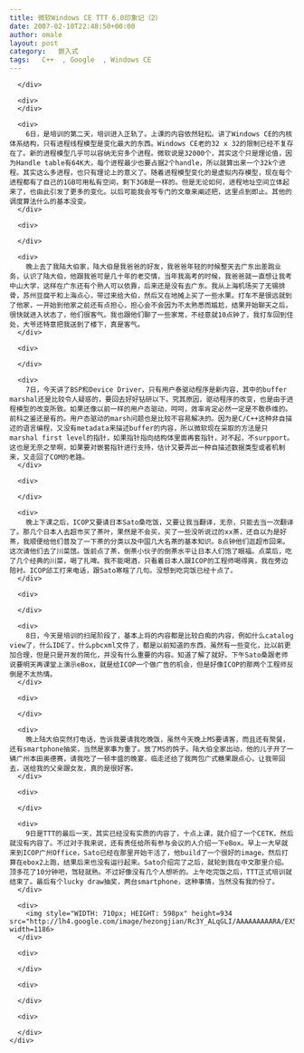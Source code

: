 ```yaml
---
title: 微软Windows CE TTT 6.0印象记（2）
date: 2007-02-10T22:48:50+00:00
author: omale
layout: post
category:   嵌入式  
tags:   C++  , Google  , Windows CE
---
```

<meta content="MSHTML 6.00.5730.11" name=GENERATOR>

<body leftMargin=3 topMargin=2>

<div>
  <div>
    <div>
      <div>
         
      </div>
      
      <div>
      </div>
      
      <div>
        6日，是培训的第二天，培训进入正轨了。上课的内容依然轻松。讲了Windows CE的内核体系结构，只有进程线程模型是变化最大的东西。Windows CE老的32 x 32的限制已经不复存在了。新的进程模型几乎可以容纳无穷多个进程。微软说是32000个，其实这个只是理论值，因为Handle table有64K大，每个进程最少也要占据2个handle，所以就算出来一个32k个进程。其实这么多进程，也只有理论上的意义了。随着进程模型变化的是虚拟内存模型，现在每个进程都有了自己的1GB可用私有空间，剩下3GB是一样的。但是无论如何，进程地址空间立体起来了，也由此引发了更多的变化。以后可能我会写专门的文章来阐述把，这里点到即止。其他的调度算法什么的基本没变。
      </div>
      
      <div>
         
      </div>
      
      <div>
        晚上去了我陆大伯家，陆大伯是我爸爸的好友，我爸爸年轻的时候整天去广东出差跑业务，认识了陆大伯，他跟我爸可是几十年的老交情，当年我高考的时候，我爸爸就一直想让我考中山大学，这样在广东还有个熟人可以依靠，后来还是没有去广东。我从上海机场买了无锡排骨，苏州豆腐干和上海点心，带过来给大伯，然后又在地摊上买了一些水果。打车不是很远就到了他家，一开始到他家之前还有点担心，担心会不会因为不太熟悉而尴尬，结果开始聊天之后，很快就进入状态了，他们很客气。我也跟他们聊了一些家常，不经意就10点钟了，我打车回到住处，大爷还特意把我送到了楼下，真是客气。
      </div>
      
      <div>
         
      </div>
      
      <div>
        7日，今天讲了BSP和Device Driver，只有用户泰驱动程序是新内容，其中的buffer marshal还是比较令人疑惑的，要回去好好钻研以下。究其原因，驱动程序的改变，也是由于进程模型的改变所致。如果还像以前一样的用户态驱动，呵呵，效率肯定必然一定是不敢恭维的。前科之鉴还是有的。用户态驱动的marsh问题也是比较不容易解决的。因为是C/C++这种非自描述的语言编程，又没有metadata来描述buffer的内容，所以微软现在采取的方法是只marshal first level的指针，如果指针指向结构体里面再套指针，对不起，不surpport。这也是无奈之举啊，如果要对嵌套指针进行支持，估计又要弄出一种自描述数据类型或者机制来，又走回了COM的老路。
      </div>
      
      <div>
         
      </div>
      
      <div>
        晚上下课之后，ICOP又要请日本Sato桑吃饭，又要让我当翻译，无奈，只能去当一次翻译了。那几个日本人去超市买了茶叶，果然是不会买，买了一些没听说过的xx茶，还自以为是好茶，我顺便给他们普及了一下茶的分类以及中国几大名茶的基本知识。8点钟他们逛超市回来。这次请他们去了川菜馆。饭前点了茶，倒茶小伙子的倒茶水平让日本人们饱了眼福。点菜后，吃了几个经典的川菜，喝了扎啤。我不能喝酒，只看着日本人跟ICOP的工程师喝得爽，我在旁边陪衬。ICOP邱工打来电话，跟Sato寒暄了几句。没想到吃完饭已经十点了。
      </div>
      
      <div>
         
      </div>
      
      <div>
        8日，今天是培训的扫尾阶段了，基本上将的内容都是比较白痴的内容，例如什么catalog view了，什么IDE了，什么pbcxml文件了，都是以前知道的东西，虽然有一些变化，比以前更加合理，但是只是开发的简化，并没有什么重要的内容。知道了解了就好。下午Sato桑跟老师说要明天再课堂上演示eBox，就是给ICOP一个做广告的机会，但是好像ICOP的那两个工程师反倒是不太热情。
      </div>
      
      <div>
         
      </div>
      
      <div>
        晚上陆大伯突然打电话，告诉我要请我吃晚饭，虽然今天晚上MS要请客，而且还有聚餐，还有smartphone抽奖，当然是家事为重了。放了MS的鸽子。陆大伯全家出动，他的儿子开了一辆广州本田奥德赛，请我吃了一顿丰盛的晚宴，临走还给了我两包广式糖果跟点心，让我带回去，送给我的父亲跟女友，真的是很好客。
      </div>
      
      <div>
         
      </div>
      
      <div>
        9日是TTT的最后一天，其实已经没有实质的内容了，十点上课，就介绍了一个CETK，然后就没有内容了。不过对于我来说，还有责任给所有参与会议的人介绍一下eBox。早上一大早就来到ICOP广州Office，Sato已经在那里开始干活了，他build了一个很好的image，然后打算在ebox2上跑，结果后来也没有运行起来。Sato介绍完了之后，就轮到我在中文那里介绍。顶多花了10分钟吧，驾轻就熟。不过好像没有几个人想听的。上午吃完饭之后，TTT正式培训就结束了。最后有个lucky draw抽奖，两台smartphone，这种事情，当然没有我的份了。
      </div>
      
      <div>
        <img style="WIDTH: 710px; HEIGHT: 598px" height=934 src="http://lh4.google.com/image/hezongjian/Rc3Y_ALqGLI/AAAAAAAAARA/EX5uKC7nKjY/CIMG0500.JPG" width=1186>
      </div>
      
      <div>
         
      </div>
      
      <div>
         
      </div>
      
      <div>
         
      </div>
    </div>
  </div>
</div>